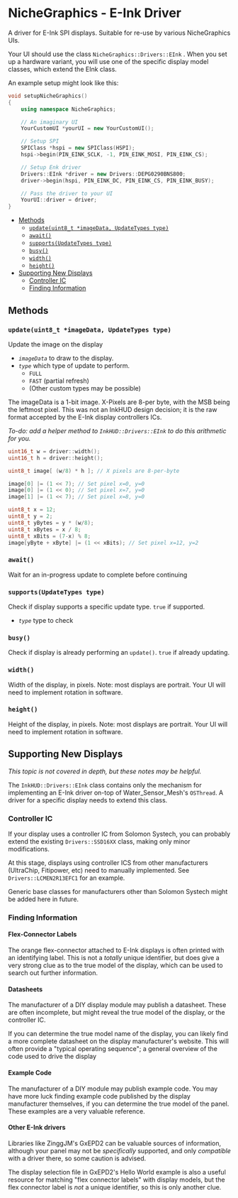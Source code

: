 # NicheGraphics - E-Ink Driver

A driver for E-Ink SPI displays. Suitable for re-use by various NicheGraphics UIs.

Your UI should use the class `NicheGraphics::Drivers::EInk` .
When you set up a hardware variant, you will use one of the specific display model classes, which extend the EInk class.

An example setup might look like this:

```cpp
void setupNicheGraphics()
{
    using namespace NicheGraphics;

    // An imaginary UI
    YourCustomUI *yourUI = new YourCustomUI();

    // Setup SPI
    SPIClass *hspi = new SPIClass(HSPI);
    hspi->begin(PIN_EINK_SCLK, -1, PIN_EINK_MOSI, PIN_EINK_CS);

    // Setup Enk driver
    Drivers::EInk *driver = new Drivers::DEPG0290BNS800;
    driver->begin(hspi, PIN_EINK_DC, PIN_EINK_CS, PIN_EINK_BUSY);

    // Pass the driver to your UI
    YourUI::driver = driver;
}
```

- [Methods](#methods)
  - [`update(uint8_t *imageData, UpdateTypes type)`](#updateuint8_t-imagedata-updatetypes-type)
  - [`await()`](#await)
  - [`supports(UpdateTypes type)`](#supportsupdatetypes-type)
  - [`busy()`](#busy)
  - [`width()`](#width)
  - [`height()`](#height)
- [Supporting New Displays](#supporting-new-displays)
  - [Controller IC](#controller-ic)
  - [Finding Information](#finding-information)

## Methods

### `update(uint8_t *imageData, UpdateTypes type)`

Update the image on the display

- _`imageData`_ to draw to the display.
- _`type`_ which type of update to perform.
  - `FULL`
  - `FAST` (partial refresh)
  - (Other custom types may be possible)

The imageData is a 1-bit image. X-Pixels are 8-per byte, with the MSB being the leftmost pixel. This was not an InkHUD design decision; it is the raw format accepted by the E-Ink display controllers ICs.

_To-do: add a helper method to `InkHUD::Drivers::EInk` to do this arithmetic for you._

```cpp
uint16_t w = driver::width();
uint16_t h = driver::height();

uint8_t image[ (w/8) * h ]; // X pixels are 8-per-byte

image[0] |= (1 << 7); // Set pixel x=0, y=0
image[0] |= (1 << 0); // Set pixel x=7, y=0
image[1] |= (1 << 7); // Set pixel x=8, y=0

uint8_t x = 12;
uint8_t y = 2;
uint8_t yBytes = y * (w/8);
uint8_t xBytes = x / 8;
uint8_t xBits = (7-x) % 8;
image[yByte + xByte] |= (1 << xBits); // Set pixel x=12, y=2
```

### `await()`

Wait for an in-progress update to complete before continuing

### `supports(UpdateTypes type)`

Check if display supports a specific update type. `true` if supported.

- _`type`_ type to check

### `busy()`

Check if display is already performing an `update()`. `true` if already updating.

### `width()`

Width of the display, in pixels. Note: most displays are portrait. Your UI will need to implement rotation in software.

### `height()`

Height of the display, in pixels. Note: most displays are portrait. Your UI will need to implement rotation in software.

## Supporting New Displays

_This topic is not covered in depth, but these notes may be helpful._

The `InkHUD::Drivers::EInk` class contains only the mechanism for implementing an E-Ink driver on-top of Water_Sensor_Mesh's `OSThread`. A driver for a specific display needs to extend this class.

### Controller IC

If your display uses a controller IC from Solomon Systech, you can probably extend the existing `Drivers::SSD16XX` class, making only minor modifications.

At this stage, displays using controller ICS from other manufacturers (UltraChip, Fitipower, etc) need to manually implemented. See `Drivers::LCMEN2R13EFC1` for an example.

Generic base classes for manufacturers other than Solomon Systech might be added here in future.

### Finding Information

#### Flex-Connector Labels

The orange flex-connector attached to E-Ink displays is often printed with an identifying label. This is not a _totally_ unique identifier, but does give a very strong clue as to the true model of the display, which can be used to search out further information.

#### Datasheets

The manufacturer of a DIY display module may publish a datasheet. These are often incomplete, but might reveal the true model of the display, or the controller IC.

If you can determine the true model name of the display, you can likely find a more complete datasheet on the display manufacturer's website. This will often provide a "typical operating sequence"; a general overview of the code used to drive the display

#### Example Code

The manufacturer of a DIY module may publish example code. You may have more luck finding example code published by the display manufacturer themselves, if you can determine the true model of the panel. These examples are a very valuable reference.

#### Other E-Ink drivers

Libraries like ZinggJM's GxEPD2 can be valuable sources of information, although your panel may not be _specifically_ supported, and only _compatible_ with a driver there, so some caution is advised.

The display selection file in GxEPD2's Hello World example is also a useful resource for matching "flex connector labels" with display models, but the flex connector label is _not_ a unique identifier, so this is only another clue.
